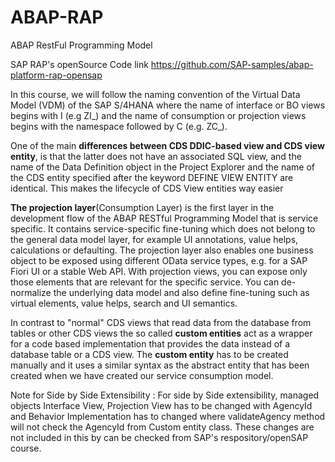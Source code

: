# ABAP-RAP
ABAP RestFul Programming Model

SAP RAP's openSource Code link https://github.com/SAP-samples/abap-platform-rap-opensap

In this course, we will follow the naming convention of the Virtual Data Model (VDM) of the SAP S/4HANA where the name of interface or BO views begins with <namespace>I (e.g ZI_) and the name of consumption or projection views begins with the namespace followed by <namespace>C (e.g. ZC_).

One of the main **differences between CDS DDIC-based view and CDS view entity**, is that the latter does not have an associated SQL view, and the name of the Data Definition object in the Project Explorer and the name of the CDS entity specified after the keyword DEFINE VIEW ENTITY are identical. This makes the lifecycle of CDS View entities way easier

**The projection layer**(Consumption Layer) is the first layer in the development flow of the ABAP RESTful Programming Model that is service specific. It contains service-specific fine-tuning which does not belong to the general data model layer, for example UI annotations, value helps, calculations or defaulting. The projection layer also enables one business object to be exposed using different OData service types, e.g. for a SAP Fiori UI or a stable Web API.
With projection views, you can expose only those elements that are relevant for the specific service. You can de-normalize the underlying data model and also define fine-tuning such as virtual elements, value helps, search and UI semantics.

In contrast to "normal" CDS views that read data from the database from tables or other CDS views the so called **custom entities** act as a wrapper for a code based implementation that provides the data instead of a database table or a CDS view. The **custom entity** has to be created manually and it uses a similar syntax as the abstract entity that has been created when we have created our service consumption model.

Note for Side by Side Extensibility : For side by Side extensibility, managed objects Interface View, Projection View has to be changed with AgencyId and Behavior Implementation has to changed where validateAgency method will not check the AgencyId from Custom entity class. These changes are not included in this by can be checked from SAP's respository/openSAP course.
